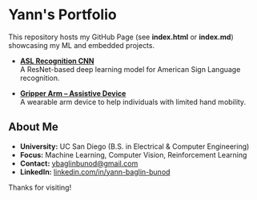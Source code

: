 # Yann's Portfolio

This repository hosts my GitHub Page (see **index.html** or **index.md**) showcasing my ML and embedded projects.

- **[ASL Recognition CNN](https://github.com/sebastian110203/ECE176Final)**  
  A ResNet-based deep learning model for American Sign Language recognition.

- **[Gripper Arm – Assistive Device](https://qdo665.wixsite.com/ece196getagrip)**  
  A wearable arm device to help individuals with limited hand mobility.

## About Me

- **University:** UC San Diego (B.S. in Electrical & Computer Engineering)  
- **Focus:** Machine Learning, Computer Vision, Reinforcement Learning  
- **Contact:** [ybaglinbunod@gmail.com](mailto:ybaglinbunod@gmail.com)  
- **LinkedIn:** [linkedin.com/in/yann-baglin-bunod](https://linkedin.com/in/yann-baglin-bunod)

Thanks for visiting!
